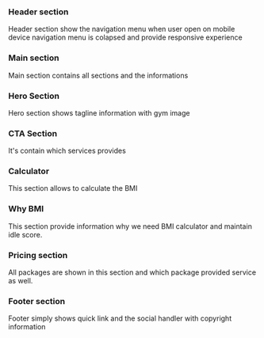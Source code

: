 ### Header section

Header section show the navigation menu when user open on mobile device navigation menu is colapsed and provide responsive experience

### Main section

Main section contains all sections and the informations

### Hero Section

Hero section shows tagline information with gym image

### CTA Section

It's contain which services provides

### Calculator

This section allows to calculate the BMI

### Why BMI

This section provide information why we need BMI calculator and maintain idle score.

### Pricing section

All packages are shown in this section and which package provided service as well.

### Footer section

Footer simply shows quick link and the social handler with copyright information
